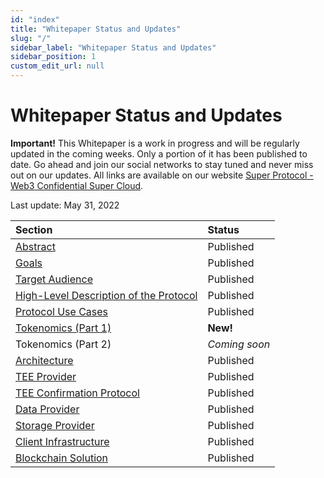 ```yaml
---
id: "index"
title: "Whitepaper Status and Updates"
slug: "/"
sidebar_label: "Whitepaper Status and Updates"
sidebar_position: 1
custom_edit_url: null
---
```

# Whitepaper Status and Updates
**Important!** This Whitepaper is a work in progress and will be regularly updated in the coming weeks.  Only a portion of it has been published to date. Go ahead and join our social networks to stay tuned and never miss out on our updates. All links are available on our website [Super Protocol - Web3 Confidential Super Cloud](https://superprotocol.com/).

Last update: May 31, 2022

|**Section**|**Status**|
| :- | :- |
|[Abstract](/abstract)|Published|
|[Goals](/goals)|Published|
|[Target Audience](/target-audience)|Published|
|[High-Level Description of the Protocol](/high-level-description)|Published|
|[Protocol Use Cases](/use-cases)|Published|
|[Tokenomics (Part 1)](/tokenomics)|**New!**|
|Tokenomics (Part 2)|*Coming soon*|
|[Architecture](/architecture)|Published|
|[TEE Provider](/tee-provider)|Published|
|[TEE Confirmation Protocol](/tee-confirmation-protocol)|Published|
|[Data Provider](/data-provider)|Published|
|[Storage Provider](/storage-provider)|Published|
|[Client Infrastructure](/client-infrastructure)|Published|
|[Blockchain Solution](/blockchain-solution)|Published|